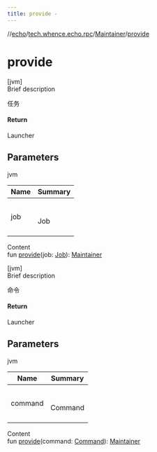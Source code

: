 ```yaml
---
title: provide -
---
```

//[echo](../../index.md)/[tech.whence.echo.rpc](../index.md)/[Maintainer](index.md)/[provide](provide.md)



# provide  
[jvm]  
Brief description  


任务



#### Return  


Launcher



## Parameters  
  
jvm  
  
|  Name|  Summary| 
|---|---|
| job| <br><br>Job<br><br>
  
  
Content  
fun [provide](provide.md)(job: [Job](../../tech.whence.echo.job/-job/index.md)): [Maintainer](index.md)  


[jvm]  
Brief description  


命令



#### Return  


Launcher



## Parameters  
  
jvm  
  
|  Name|  Summary| 
|---|---|
| command| <br><br>Command<br><br>
  
  
Content  
fun [provide](provide.md)(command: [Command](../../tech.whence.echo.job.shell.command/-command/index.md)): [Maintainer](index.md)  




